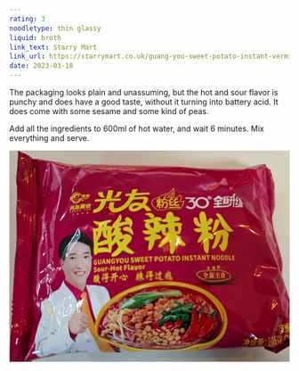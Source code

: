 ```yaml
---
rating: 3
noodletype: thin glassy
liquid: broth
link_text: Starry Mart
link_url: https://starrymart.co.uk/guang-you-sweet-potato-instant-vermicelli-non-fried-sour-hot-flavour-105g.html
date: 2023-03-18
---
```


The packaging looks plain and unassuming, but the hot and sour flavor is punchy and does have a good taste, without it turning into battery acid. It does come with some sesame and some kind of peas.

Add all the ingredients to 600ml of hot water, and wait 6 minutes. Mix everything and serve.


![Guangyou Sweet Potato Instant Vermicelli](images/036.jpg)